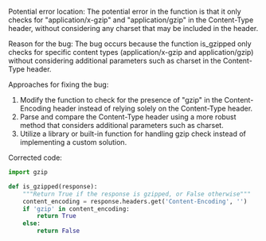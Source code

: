 Potential error location: 
The potential error in the function is that it only checks for "application/x-gzip" and "application/gzip" in the Content-Type header, without considering any charset that may be included in the header.

Reason for the bug:
The bug occurs because the function is_gzipped only checks for specific content types (application/x-gzip and application/gzip) without considering additional parameters such as charset in the Content-Type header.

Approaches for fixing the bug:
1. Modify the function to check for the presence of "gzip" in the Content-Encoding header instead of relying solely on the Content-Type header.
2. Parse and compare the Content-Type header using a more robust method that considers additional parameters such as charset.
3. Utilize a library or built-in function for handling gzip check instead of implementing a custom solution.

Corrected code:

```python
import gzip

def is_gzipped(response):
    """Return True if the response is gzipped, or False otherwise"""
    content_encoding = response.headers.get('Content-Encoding', '')
    if 'gzip' in content_encoding:
        return True
    else:
        return False
```